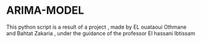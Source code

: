 # ARIMA-MODEL
This python script is a result of a project , made by EL ouataoui Othmane and Bahtat Zakaria , under the guidance of the professor El hassani Ibtissam
